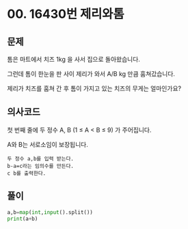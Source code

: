 # 00. 16430번 제리와톰
## 문제
톰은 마트에서 치즈 1kg 을 사서 집으로 돌아왔습니다.

그런데 톰이 한눈을 판 사이 제리가 와서 A/B kg 만큼 훔쳐갔습니다.

제리가 치즈를 훔쳐 간 후 톰이 가지고 있는 치즈의 무게는 얼마인가요?
## 의사코드
첫 번째 줄에 두 정수 A, B (1 ≤ A < B ≤ 9) 가 주어집니다. 

A와 B는 서로소임이 보장됩니다.
```
두 정수 a,b를 입력 받는다.
b-a=c라는 임의수를 만든다.
c b를 출력한다.
```

## 풀이
```python
a,b=map(int,input().split())
print(a+b)
```
